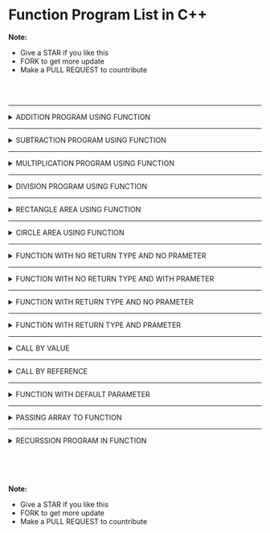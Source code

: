 # Function Program List in C++

**Note:**
 - Give a STAR if you like this 
 - FORK to get more update
 - Make a PULL REQUEST to countribute

<br><br>


 <hr>

 <details><summary>ADDITION PROGRAM USING FUNCTION </summary>

```

    #include <iostream>
    using namespace std;
    void add()
        {
            int x,y=70,z=50;
            x=y+z;
            cout<<"Add="<<x;
        }
        int main()
        {
            add();
        }


        /*
        ### Output ###
        Add=120
        */

```

<img>


 </details>



 <hr>

 <details><summary>SUBTRACTION PROGRAM USING FUNCTION</summary>

```

    #include <iostream>
    using namespace std;
    void main()
        {
            int x,y=70,z=50;
            x=y-z;
            cout<<"Sub="<<x;
        }
        int main()
        {
            add();
        }


        /*
        ### Output ###
        Sub=20
        */

```

<img>


 </details>



 <hr>

 <details><summary>MULTIPLICATION PROGRAM USING FUNCTION</summary>

```

    #include <iostream>
    using namespace std;
    void ()
        {
            int x,y=70,z=50;
            x=y*z;
            cout<<"Multiply="<<x;
        }
        int main()
        {
            add();
        }


        /*
        ### Output ###
        Multiply=3500
        */

```

<img>


 </details>



 <hr>

 <details><summary>DIVISION PROGRAM USING FUNCTION</summary>

```

    #include <iostream>
    using namespace std;
    int main()
        {
            int x,y=40,z=5;
            x=y/z;
            cout<<"Div="<<x;
        }
        int main()
        {
            add();
        }


        /*
        ### Output ###
        Div=8
        */

```

<img>


 </details>



 <hr>

 <details><summary>RECTANGLE AREA USING FUNCTION</summary>

```

    #include <iostream>
    using namespace std;
    void area(int height,int width)
        {
            int ar=height*width;
            cout<<"Area of rectangle="<<ar;
        }
        int main()
        {
            int h,w;
            cout<<"Enter height\n";
            cin>>h;
            cout<<"Enter width\n";
            cin>>w;
            area(h,w);
        }


        
        /*
        ### Output ###
        Enter height=20
        Enter width=30

        Area of rectangle=600
        */

```

<img>


 </details>



 <hr>

 <details><summary>CIRCLE AREA USING FUNCTION</summary>

```

    #include <iostream>
    using namespace std;
    void area(float radius)
        {
            float ar=3.14*radius*radius;
            cout<<"Area of circle="<<ar;
        }
        int main()
        {
            float r;
            cout<<"Enter radius of circle\n";
            cin>>r;
            area(r);
        }


        /*
        ### Output ###
        Enter radius of circle=2.2
        Area of circle=15.197
        */

```

<img>


 </details>




 <hr>

 <details><summary>FUNCTION WITH NO RETURN TYPE AND NO PRAMETER</summary>

```

    #include <iostream>
    using namespace std;
    void add()
        {
            int x,y=70,z=50;
            x=y+z;
            cout<<"Add="<<x;
        }
        int main()
        {
            add();
        }


        /*
        ### Output ###
        Add=120
        */

```

<img>


 </details>





 <hr>

 <details><summary>FUNCTION WITH NO RETURN TYPE AND WITH PRAMETER</summary>

```

    #include <iostream>
    using namespace std;
    void add(int y,int z)
        {
            int x;
            x=y+z;
            cout<<"Add="<<x;
        }
        int main()
        {
            add(10,20);
        }


        /*
        ### Output ###
        Add=30
        */

```

<img>


 </details>




 <hr>

 <details><summary>FUNCTION WITH RETURN TYPE AND NO PRAMETER</summary>

```

    #include <iostream>
    using namespace std;
    void add()
        {
            int x,y=70,z=50;
            x=y+z;
            return x;
        }
        int main()
        {
            int rs=add();
            cout<<"Add="<<rs;
        }


        /*
        ### Output ###
        Add=120
        */

```

<img>


 </details>



 <hr>

 <details><summary>FUNCTION WITH RETURN TYPE AND PRAMETER</summary>

```

    #include <iostream>
    using namespace std;
    void add(int y,int z)
        {
            int x;
            x=y+z;
            return x;
        }
        int main()
        {
            int rs=add(10,20);
            cout<<"Add="<<rs;
        }


        /*
        ### Output ###
        Add=30
        */

```

<img>


 </details>



 <hr>

 <details><summary>CALL BY VALUE</summary>

```

    #include <iostream>
    using namespace std;
    void add(int y,int z)
        {
            int x;
            x=y+z;
            cout<<"Add="<<x;
        }
        int main()
        {
            add(10,20);
        }


        /*
        ### Output ###
        Add=30
        */

```

<img>


 </details>




 <hr>

 <details><summary>CALL BY REFERENCE</summary>

```

    #include <iostream>
    using namespace std;
    void add(int *y,int *z)
        {
            int x;
            x=*y+*z;
            cout<<"Add="<<x;
        }
        int main()
        {
            int a=20,b=50;
            add(&a,&b);
        }


        /*
        ### Output ###
        Add=70
        */

```

<img>


 </details>



 <hr>

 <details><summary>FUNCTION WITH DEFAULT PARAMETER</summary>

```

    #include <iostream>
    using namespace std;
    void add(int y=10,int z=20)
        {
            int x;
            x=y+z;
            cout<<"Add="<<x<<"\n";
        }
        int main()
        {
            cout<<"Without parameter\n";
            add();
            cout<<"With parameter\n";
            add(40,60);
        }


        /*
        ### Output ###
        Without parameter
        Add=30
        With parameter
        Add=100
        */

```

<img>


 </details>



 
 <hr>

 <details><summary>PASSING ARRAY TO FUNCTION</summary>

```

    #include <iostream>
    using namespace std;
    void array(int arr[5])
        {
            int sum-0;
            cout<<"Element is given below\n";
            for(int i=0;i<=4;i++)
        {
            cout<<arr[i]<<" ";
            sum=sum+arr[i];
        }
            cout<<"\nTotal sum="<<sum;
        }
            int main()
        {
            int b[5];
            cout<<"Enter 5 integer value one by one\n";
            for(int i=0;i<=4;i++)
            cin>>b[i];
            array(b);
        }


        /*
        ### Output ###
        Enter 5 integer value one by one
        10
        50
        60
        70
        90
        Element is given below
        10 50 60 70 90
        Total sum=280
        */

```

<img>


 </details>




 <hr>

 <details><summary>RECURSSION PROGRAM IN FUNCTION</summary>

```

    #include <iostream>
    using namespace std;
    void table(int no)
        {
            if(no!=11)
            {
                cout<<no<<"\n";
                no++;
                table(no);
            }
        }
        int main()
        {
            table(1);
        }


        /*
        ### Output ###
        1
        2
        3
        4
        5
        6
        7
        8
        9
        10
        */

```

<img>


 </details>















<br><br><br>


**Note:**
 - Give a STAR if you like this 
 - FORK to get more update
 - Make a PULL REQUEST to countribute



